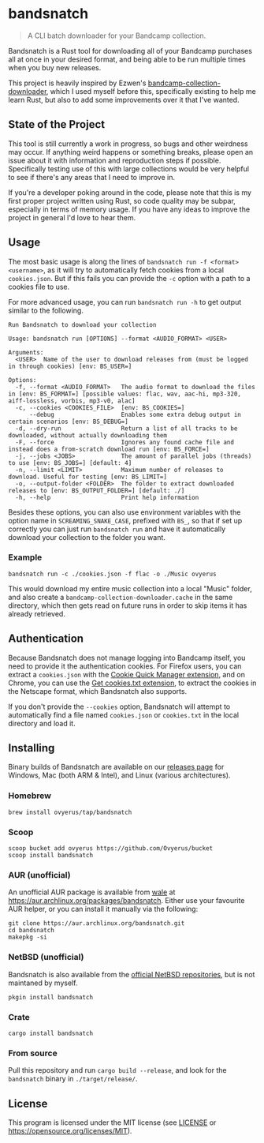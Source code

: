 # bandsnatch

> A CLI batch downloader for your Bandcamp collection.

Bandsnatch is a Rust tool for downloading all of your Bandcamp purchases all at
once in your desired format, and being able to be run multiple times when you
buy new releases.

This project is heavily inspired by Ezwen's
[bandcamp-collection-downloader](https://framagit.org/Ezwen/bandcamp-collection-downloader),
which I used myself before this, specifically existing to help me learn Rust,
but also to add some improvements over it that I've wanted.

## State of the Project

This tool is still currently a work in progress, so bugs and other weirdness may
occur. If anything weird happens or something breaks, please open an issue about
it with information and reproduction steps if possible. Specifically testing use
of this with large collections would be very helpful to see if there's any areas
that I need to improve in.

If you're a developer poking around in the code, please note that this is my
first proper project written using Rust, so code quality may be subpar,
especially in terms of memory usage. If you have any ideas to improve the
project in general I'd love to hear them.

## Usage

The most basic usage is along the lines of
`bandsnatch run -f <format> <username>`, as it will try to automatically fetch
cookies from a local `cookies.json`<!-- or from Firefox (TODO)-->. But if this
fails you can provide the `-c` option with a path to a cookies file to use.

For more advanced usage, you can run `bandsnatch run -h` to get output similar
to the following.

```
Run Bandsnatch to download your collection

Usage: bandsnatch run [OPTIONS] --format <AUDIO_FORMAT> <USER>

Arguments:
  <USER>  Name of the user to download releases from (must be logged in through cookies) [env: BS_USER=]

Options:
  -f, --format <AUDIO_FORMAT>   The audio format to download the files in [env: BS_FORMAT=] [possible values: flac, wav, aac-hi, mp3-320, aiff-lossless, vorbis, mp3-v0, alac]
  -c, --cookies <COOKIES_FILE>  [env: BS_COOKIES=]
      --debug                   Enables some extra debug output in certain scenarios [env: BS_DEBUG=]
  -d, --dry-run                 Return a list of all tracks to be downloaded, without actually downloading them
  -F, --force                   Ignores any found cache file and instead does a from-scratch download run [env: BS_FORCE=]
  -j, --jobs <JOBS>             The amount of parallel jobs (threads) to use [env: BS_JOBS=] [default: 4]
  -n, --limit <LIMIT>           Maximum number of releases to download. Useful for testing [env: BS_LIMIT=]
  -o, --output-folder <FOLDER>  The folder to extract downloaded releases to [env: BS_OUTPUT_FOLDER=] [default: ./]
  -h, --help                    Print help information
```

Besides these options, you can also use environment variables with the option
name in `SCREAMING_SNAKE_CASE`, prefixed with `BS_`, so that if set up correctly
you can just run `bandsnatch run` and have it automatically download your
collection to the folder you want.

### Example

```
bandsnatch run -c ./cookies.json -f flac -o ./Music ovyerus
```

This would download my entire music collection into a local "Music" folder, and
also create a `bandcamp-collection-downloader.cache` in the same directory,
which then gets read on future runs in order to skip items it has already
retrieved.

## Authentication

Because Bandsnatch does not manage logging into Bandcamp itself, you need to
provide it the authentication cookies. For Firefox users, you can extract a
`cookies.json` with the
[Cookie Quick Manager extension](https://addons.mozilla.org/en-US/firefox/addon/cookie-quick-manager/),
and on Chrome, you can use the
[Get cookies.txt extension](https://chrome.google.com/webstore/detail/get-cookiestxt/bgaddhkoddajcdgocldbbfleckgcbcid/),
to extract the cookies in the Netscape format, which Bandsnatch also supports.

If you don't provide the `--cookies` option, Bandsnatch will attempt to
automatically find a file named `cookies.json` or `cookies.txt` in the local
directory and load it.

<!-- Failing that, if you use Firefox on Windows or Linux,
bandsnatch will try to automatically load the cookies from there if possible
(TODO). -->

## Installing

Binary builds of Bandsnatch are available on our
[releases page](https://github.com/Ovyerus/bandsnatch/releases) for Windows, Mac
(both ARM & Intel), and Linux (various architectures).

### Homebrew

`brew install ovyerus/tap/bandsnatch`

### Scoop

```
scoop bucket add ovyerus https://github.com/Ovyerus/bucket
scoop install bandsnatch
```

### AUR (unofficial)

An unofficial AUR package is available from [wale](https://github.com/wale) at
https://aur.archlinux.org/packages/bandsnatch. Either use your favourite AUR
helper, or you can install it manually via the following:

```
git clone https://aur.archlinux.org/bandsnatch.git
cd bandsnatch
makepkg -si
```

### NetBSD (unofficial)

Bandsnatch is also available from the
[official NetBSD repositories](https://pkgsrc.se/net/bandsnatch/), but is not
maintaned by myself.

```
pkgin install bandsnatch
```

### Crate

`cargo install bandsnatch`

### From source

Pull this repository and run `cargo build --release`, and look for the
`bandsnatch` binary in `./target/release/`.

## License

This program is licensed under the MIT license (see [LICENSE](./LICENSE) or
https://opensource.org/licenses/MIT).
